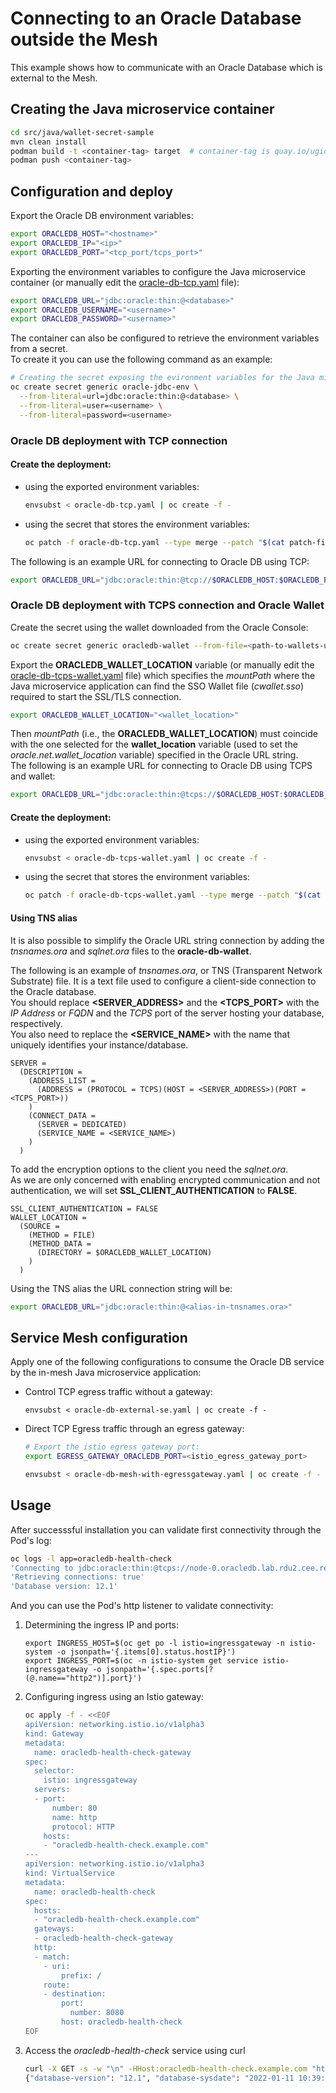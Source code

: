 # Connecting to an Oracle Database outside the Mesh

This example shows how to communicate with an Oracle Database which is external to the Mesh.

## Creating the Java microservice container
~~~bash
cd src/java/wallet-secret-sample 
mvn clean install
podman build -t <container-tag> target  # container-tag is quay.io/ugiordan/oracledb-health-check in the yaml 
podman push <container-tag>
~~~

## Configuration and deploy
Export the Oracle DB environment variables:
~~~bash
export ORACLEDB_HOST="<hostname>"
export ORACLEDB_IP="<ip>"
export ORACLEDB_PORT="<tcp_port/tcps_port>"
~~~

Exporting the environment variables to configure the Java microservice container
(or manually edit the [oracle-db-tcp.yaml](platform/ocp/oracle-db-tcp.yaml) file):
~~~bash
export ORACLEDB_URL="jdbc:oracle:thin:@<database>"
export ORACLEDB_USERNAME="<username>"
export ORACLEDB_PASSWORD="<username>"
~~~

The container can also be configured to retrieve the environment variables from a secret. \
To create it you can use the following command as an example:

~~~bash
# Creating the secret exposing the evironment variables for the Java microservice
oc create secret generic oracle-jdbc-env \
  --from-literal=url=jdbc:oracle:thin:@<database> \
  --from-literal=user=<username> \
  --from-literal=password=<username>
~~~

### Oracle DB deployment with TCP connection

#### Create the deployment: 
-  using the exported environment variables:
   ~~~bash
   envsubst < oracle-db-tcp.yaml | oc create -f -
   ~~~

- using the secret that stores the environment variables:
  ~~~bash
  oc patch -f oracle-db-tcp.yaml --type merge --patch "$(cat patch-file-secret-env.yaml)" --local=true -oyaml | oc create -f -
  ~~~
  
The following is an example URL for connecting to Oracle DB using TCP:
~~~bash
export ORACLEDB_URL="jdbc:oracle:thin:@tcp://$ORACLEDB_HOST:$ORACLEDB_PORT/<service-name>"
~~~
<!-- 
~~~bash
export ORACLEDB_URL="jdbc:oracle:thin:@(DESCRIPTION=(ADDRESS=(PROTOCOL=TCP)(HOST=$$ORACLEDB_HOST)(PORT=$ORACLEDB_PORT))(CONNECT_DATA=(SERVER=DEDICATED)(SERVICE_NAME=<service-name>)))" 
~~~
-->

### Oracle DB deployment with TCPS connection and Oracle Wallet
Create the secret using the wallet downloaded from the Oracle Console:

~~~bash
oc create secret generic oracledb-wallet --from-file=<path-to-wallets-unzipped-folder>
~~~

Export the **ORACLEDB_WALLET_LOCATION** variable (or manually edit the [oracle-db-tcps-wallet.yaml](platform/ocp/oracle-db-tcps-wallet.yaml) file) 
which specifies the *mountPath* where the Java microservice application can find the SSO Wallet file (*cwallet.sso*) required to start the SSL/TLS connection. 

~~~bash
export ORACLEDB_WALLET_LOCATION="<wallet_location>"
~~~

Then *mountPath* (i.e., the **ORACLEDB_WALLET_LOCATION**) must coincide with the one selected for the **wallet_location** variable (used to set the *oracle.net.wallet_location* variable) specified in the Oracle URL string. \
The following is an example URL for connecting to Oracle DB using TCPS and wallet:
~~~bash
export ORACLEDB_URL="jdbc:oracle:thin:@tcps://$ORACLEDB_HOST:$ORACLEDB_PORT/<service-name>?wallet_location=$ORACLEDB_WALLET_LOCATION"
~~~
<!--
~~~bash
export ORACLEDB_URL="jdbc:oracle:thin:@(DESCRIPTION=(ADDRESS=(PROTOCOL=TCPS)(HOST=$ORACLEDB_HOST)(PORT=$ORACLEDB_PORT))(CONNECT_DATA=(SERVER=DEDICATED)(SERVICE_NAME=<service-name>)))?WALLET_LOCATION=$ORACLEDB_WALLET_LOCATION"
~~~
-->

#### Create the deployment:
- using the exported environment variables:
   ~~~bash
   envsubst < oracle-db-tcps-wallet.yaml | oc create -f -
   ~~~

- using the secret that stores the environment variables:
  ~~~bash
  oc patch -f oracle-db-tcps-wallet.yaml --type merge --patch "$(cat patch-file-secret-env.yaml)" --local=true -oyaml | oc create -f -
  ~~~

#### Using TNS alias
It is also possible to simplify the Oracle URL string connection by adding the *tnsnames.ora* and *sqlnet.ora* files to the **oracle-db-wallet**.

The following is an example of *tnsnames.ora*, or TNS (Transparent Network Substrate) file. It is a text file used to configure a client-side connection to the Oracle database. \
You should replace **<SERVER_ADDRESS>** and the **<TCPS_PORT>** with the *IP Address* or *FQDN* and the *TCPS* port of the server hosting your database, respectively. \
You also need to replace the **<SERVICE_NAME>** with the name that uniquely identifies your instance/database.

~~~
SERVER =
  (DESCRIPTION =
    (ADDRESS_LIST =
      (ADDRESS = (PROTOCOL = TCPS)(HOST = <SERVER_ADDRESS>)(PORT = <TCPS_PORT>))
    )
    (CONNECT_DATA =
      (SERVER = DEDICATED)
      (SERVICE_NAME = <SERVICE_NAME>)
    )
  )
~~~

To add the encryption options to the client you need the *sqlnet.ora*. \
As we are only concerned with enabling encrypted communication and not authentication, we will set **SSL_CLIENT_AUTHENTICATION** to **FALSE**.

~~~
SSL_CLIENT_AUTHENTICATION = FALSE
WALLET_LOCATION =
  (SOURCE =
    (METHOD = FILE)
    (METHOD_DATA =
      (DIRECTORY = $ORACLEDB_WALLET_LOCATION)
    )
  )
~~~

Using the TNS alias the URL connection string will be:
~~~bash
export ORACLEDB_URL="jdbc:oracle:thin:@<alias-in-tnsnames.ora>"
~~~


## Service Mesh configuration
Apply one of the following configurations to consume the Oracle DB service by the in-mesh Java microservice application:

- Control TCP egress traffic without a gateway:
  ~~~
  envsubst < oracle-db-external-se.yaml | oc create -f -
  ~~~

- Direct TCP Egress traffic through an egress gateway:

  ~~~bash
  # Export the istio egress gateway port:
  export EGRESS_GATEWAY_ORACLEDB_PORT=<istio_egress_gateway_port>

  envsubst < oracle-db-mesh-with-egressgateway.yaml | oc create -f -
  ~~~

## Usage
After successsful installation you can validate first connectivity through the Pod's log:

~~~bash
oc logs -l app=oracledb-health-check
'Connecting to jdbc:oracle:thin:@tcps://node-0.oracledb.lab.rdu2.cee.redhat.com:2484/test?wallet_location=/app/wallet/'
'Retrieving connections: true'
'Database version: 12.1'
~~~

And you can use the Pod's http listener to validate connectivity:
1. Determining the ingress IP and ports:
    ~~~
    export INGRESS_HOST=$(oc get po -l istio=ingressgateway -n istio-system -o jsonpath='{.items[0].status.hostIP}')
    export INGRESS_PORT=$(oc -n istio-system get service istio-ingressgateway -o jsonpath='{.spec.ports[?(@.name=="http2")].port}')
    ~~~
   
2. Configuring ingress using an Istio gateway:
    ~~~bash
    oc apply -f - <<EOF
    apiVersion: networking.istio.io/v1alpha3
    kind: Gateway
    metadata:
      name: oracledb-health-check-gateway
    spec:
      selector:
        istio: ingressgateway 
      servers:
      - port:
          number: 80
          name: http
          protocol: HTTP
        hosts:
        - "oracledb-health-check.example.com"
    ---
    apiVersion: networking.istio.io/v1alpha3
    kind: VirtualService
    metadata:
      name: oracledb-health-check
    spec:
      hosts:
      - "oracledb-health-check.example.com"
      gateways:
      - oracledb-health-check-gateway
      http:
      - match:
        - uri:
            prefix: /
        route:
        - destination:
            port:
              number: 8080
            host: oracledb-health-check
    EOF
    ~~~
   
3. Access the *oracledb-health-check* service using curl
    ~~~bash
    curl -X GET -s -w "\n" -HHost:oracledb-health-check.example.com "http://$INGRESS_HOST:$INGRESS_PORT"
    {"database-version": "12.1", "database-sysdate": "2022-01-11 10:39:52"}
    ~~~